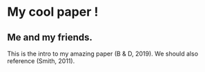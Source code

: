 # My cool paper !
## Me and my friends.

This is the intro to my amazing paper (B & D, 2019).
We should also reference (Smith, 2011).
